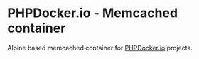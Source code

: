 PHPDocker.io - Memcached container
==================================

Alpine based memcached container for [PHPDocker.io](http://phpdocker.io) projects.
